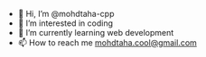 - 👋 Hi, I’m @mohdtaha-cpp
- 👀 I’m interested in coding
- 🌱 I’m currently learning web development
- 📫 How to reach me mohdtaha.cool@gmail.com


